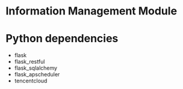# Information Management Module

# Python dependencies
+ flask
+ flask_restful
+ flask_sqlalchemy
+ flask_apscheduler
+ tencentcloud
